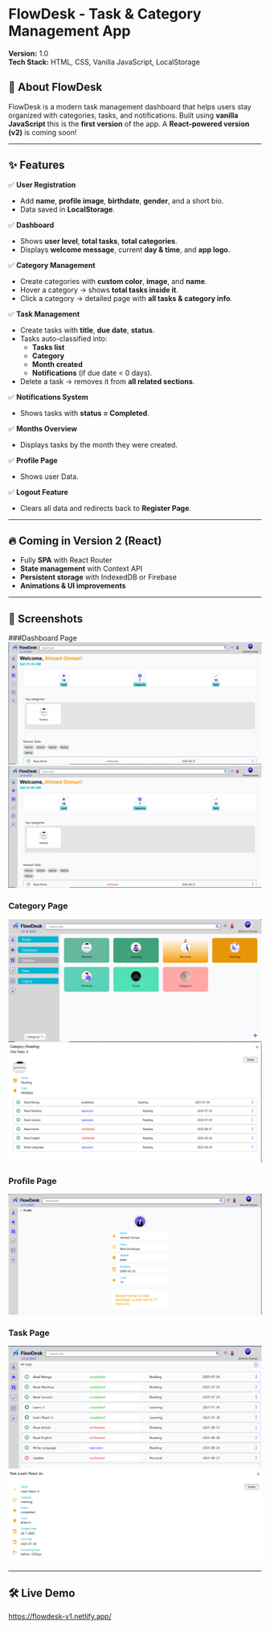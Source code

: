 # FlowDesk - Task & Category Management App

**Version:** 1.0  
**Tech Stack:** HTML, CSS, Vanilla JavaScript, LocalStorage  

## 🚀 About FlowDesk
FlowDesk is a modern task management dashboard that helps users stay organized with categories, tasks, and notifications.
Built using **vanilla JavaScript** this is the **first version** of the app.
A **React-powered version (v2)** is coming soon!  

---

## ✨ Features
✅ **User Registration**  
- Add **name**, **profile image**, **birthdate**, **gender**, and a short bio.  
- Data saved in **LocalStorage**.  

✅ **Dashboard**  
- Shows **user level**, **total tasks**, **total categories**.  
- Displays **welcome message**, current **day & time**, and **app logo**.

✅ **Category Management**  
- Create categories with **custom color**, **image**, and **name**.  
- Hover a category → shows **total tasks inside it**.  
- Click a category → detailed page with **all tasks & category info**.  

✅ **Task Management**  
- Create tasks with **title**, **due date**, **status**.  
- Tasks auto-classified into:
  - **Tasks list**
  - **Category**
  - **Month created**
  - **Notifications** (if due date < 0 days).  
- Delete a task → removes it from **all related sections**.

✅ **Notifications System**  
- Shows tasks with **status = Completed**.  

✅ **Months Overview**  
- Displays tasks by the month they were created.  

✅ **Profile Page**  
- Shows user Data. 

✅ **Logout Feature**  
- Clears all data and redirects back to **Register Page**.  

---

## 🔥 Coming in Version 2 (React)
- Fully **SPA** with React Router  
- **State management** with Context API  
- **Persistent storage** with IndexedDB or Firebase  
- **Animations & UI improvements**  

---

## 📸 Screenshots
###Dashboard Page
![Dashboard](images/dashboard.PNG)
![Dashboard](images/dashboard.png)

### Category Page
![Categories](images/categoies.PNG)
![Category details](images/categoryDeatils.PNG)

### Profile Page
![Profile](images/profile.PNG)

### Task Page
![Tasks](images/tasks.PNG)
![Task details](images/taskView.PNG)


---

## 🛠 Live Demo
   https://flowdesk-v1.netlify.app/